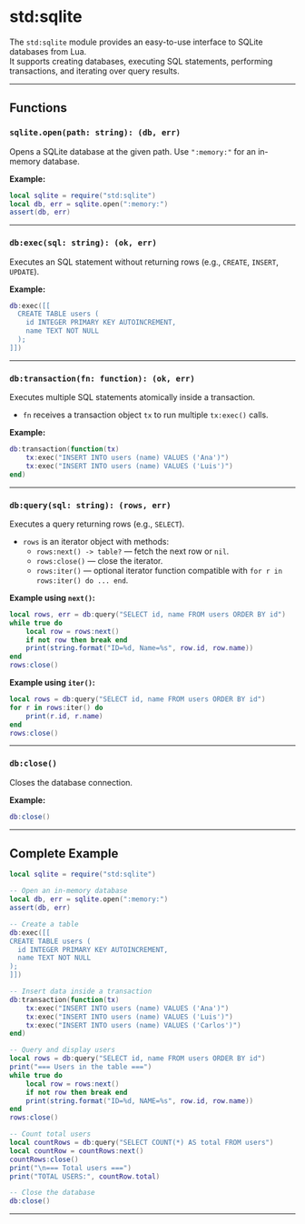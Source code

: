 # std:sqlite

The `std:sqlite` module provides an easy-to-use interface to SQLite databases from Lua.  
It supports creating databases, executing SQL statements, performing transactions, and iterating over query results.

---

## Functions

### `sqlite.open(path: string): (db, err)`

Opens a SQLite database at the given path. Use `":memory:"` for an in-memory database.

**Example:**

```lua
local sqlite = require("std:sqlite")
local db, err = sqlite.open(":memory:")
assert(db, err)
```

---

### `db:exec(sql: string): (ok, err)`

Executes an SQL statement without returning rows (e.g., `CREATE`, `INSERT`, `UPDATE`).

**Example:**

```lua
db:exec([[
  CREATE TABLE users (
    id INTEGER PRIMARY KEY AUTOINCREMENT,
    name TEXT NOT NULL
  );
]])
```

---

### `db:transaction(fn: function): (ok, err)`

Executes multiple SQL statements atomically inside a transaction.

- `fn` receives a transaction object `tx` to run multiple `tx:exec()` calls.

**Example:**

```lua
db:transaction(function(tx)
    tx:exec("INSERT INTO users (name) VALUES ('Ana')")
    tx:exec("INSERT INTO users (name) VALUES ('Luis')")
end)
```

---

### `db:query(sql: string): (rows, err)`

Executes a query returning rows (e.g., `SELECT`).

- `rows` is an iterator object with methods:
  - `rows:next() -> table?` — fetch the next row or `nil`.
  - `rows:close()` — close the iterator.
  - `rows:iter()` — optional iterator function compatible with `for r in rows:iter() do ... end`.

**Example using `next()`:**

```lua
local rows, err = db:query("SELECT id, name FROM users ORDER BY id")
while true do
    local row = rows:next()
    if not row then break end
    print(string.format("ID=%d, Name=%s", row.id, row.name))
end
rows:close()
```

**Example using `iter()`:**

```lua
local rows = db:query("SELECT id, name FROM users ORDER BY id")
for r in rows:iter() do
    print(r.id, r.name)
end
rows:close()
```

---

### `db:close()`

Closes the database connection.

**Example:**

```lua
db:close()
```

---

## Complete Example

```lua
local sqlite = require("std:sqlite")

-- Open an in-memory database
local db, err = sqlite.open(":memory:")
assert(db, err)

-- Create a table
db:exec([[
CREATE TABLE users (
  id INTEGER PRIMARY KEY AUTOINCREMENT,
  name TEXT NOT NULL
);
]])

-- Insert data inside a transaction
db:transaction(function(tx)
    tx:exec("INSERT INTO users (name) VALUES ('Ana')")
    tx:exec("INSERT INTO users (name) VALUES ('Luis')")
    tx:exec("INSERT INTO users (name) VALUES ('Carlos')")
end)

-- Query and display users
local rows = db:query("SELECT id, name FROM users ORDER BY id")
print("=== Users in the table ===")
while true do
    local row = rows:next()
    if not row then break end
    print(string.format("ID=%d, NAME=%s", row.id, row.name))
end
rows:close()

-- Count total users
local countRows = db:query("SELECT COUNT(*) AS total FROM users")
local countRow = countRows:next()
countRows:close()
print("\n=== Total users ===")
print("TOTAL USERS:", countRow.total)

-- Close the database
db:close()
```

---
